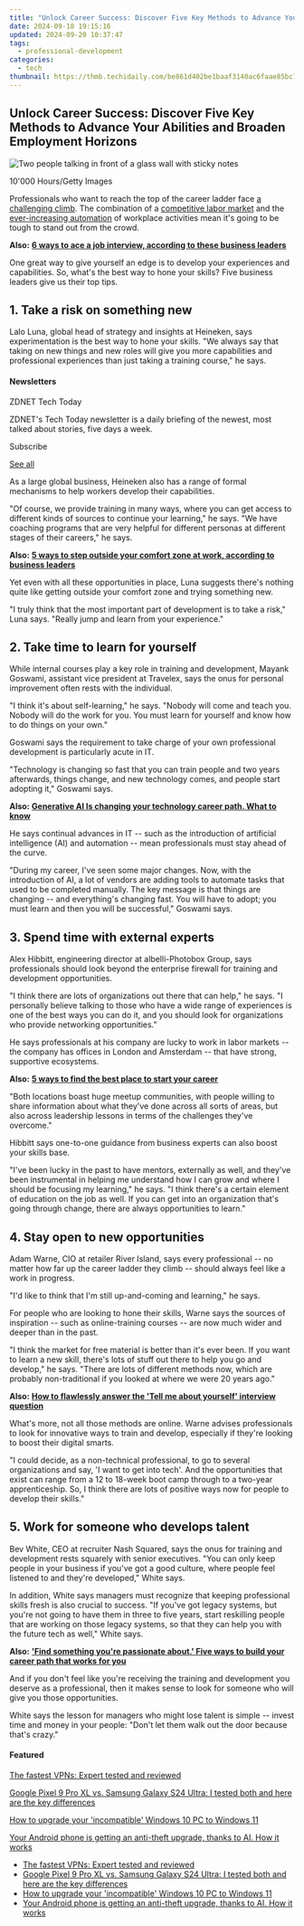 ```yaml
---
title: "Unlock Career Success: Discover Five Key Methods to Advance Your Abilities and Broaden Employment Horizons"
date: 2024-09-18 19:15:16
updated: 2024-09-20 10:37:47
tags:
  - professional-development
categories:
  - tech
thumbnail: https://thmb.techidaily.com/be861d402be1baaf3140ac6faae85bc70a45ab620b0dde812294a010c625a831.png
---
```


## Unlock Career Success: Discover Five Key Methods to Advance Your Abilities and Broaden Employment Horizons

![Two people talking in front of a glass wall with sticky notes](https://www.zdnet.com/a/img/resize/cac12ad5d65240636b18a6854d9e6f6202e08d65/2023/08/07/ce1102b3-d649-4101-ba29-6724da247f8d/gettyimages-1070958196.jpg?auto=webp&width=1280)

10'000 Hours/Getty Images

Professionals who want to reach the top of the career ladder face [a challenging climb](https://www.zdnet.com/education/professional-development/how-to-get-promoted-five-ways-to-climb-the-ladder-and-have-a-successful-career/). The combination of a [competitive labor market](https://www.zdnet.com/education/professional-development/the-world-needs-your-ideas-demand-for-tech-talent-remains-strong-in-mainstream-businesses/) and the [ever-increasing automation](https://www.zdnet.com/article/ai-will-change-the-role-of-developers-forever-heres-why-thats-good-news/) of workplace activities mean it's going to be tough to stand out from the crowd.

**Also:** [**6 ways to ace a job interview, according to these business leaders**](https://www.zdnet.com/home-and-office/work-life/6-ways-to-ace-a-job-interview-according-to-these-business-leaders/)

One great way to give yourself an edge is to develop your experiences and capabilities. So, what's the best way to hone your skills? Five business leaders give us their top tips.

## 1\. Take a risk on something new

Lalo Luna, global head of strategy and insights at Heineken, says experimentation is the best way to hone your skills. "We always say that taking on new things and new roles will give you more capabilities and professional experiences than just taking a training course," he says.

#### Newsletters

ZDNET Tech Today

ZDNET's Tech Today newsletter is a daily briefing of the newest, most talked about stories, five days a week.

 Subscribe

[See all](https://www.zdnet.com/newsletters/)

As a large global business, Heineken also has a range of formal mechanisms to help workers develop their capabilities.

"Of course, we provide training in many ways, where you can get access to different kinds of sources to continue your learning," he says. "We have coaching programs that are very helpful for different personas at different stages of their careers," he says. 

**Also:** [**5 ways to step outside your comfort zone at work, according to business leaders**](https://www.zdnet.com/home-and-office/work-life/5-ways-to-step-outside-your-comfort-zone-at-work-according-to-business-leaders/)

Yet even with all these opportunities in place, Luna suggests there's nothing quite like getting outside your comfort zone and trying something new.

"I truly think that the most important part of development is to take a risk," Luna says. "Really jump and learn from your experience."

## 2\. Take time to learn for yourself  

While internal courses play a key role in training and development, Mayank Goswami, assistant vice president at Travelex, says the onus for personal improvement often rests with the individual.

"I think it's about self-learning," he says. "Nobody will come and teach you. Nobody will do the work for you. You must learn for yourself and know how to do things on your own." 

Goswami says the requirement to take charge of your own professional development is particularly acute in IT.

"Technology is changing so fast that you can train people and two years afterwards, things change, and new technology comes, and people start adopting it," Goswami says. 

**Also:** [**Generative AI Is changing your technology career path. What to know**](https://www.zdnet.com/article/generative-ai-is-changing-your-technology-career-path-heres-what-you-need-to-know/)

He says continual advances in IT -- such as the introduction of artificial intelligence (AI) and automation -- mean professionals must stay ahead of the curve.

"During my career, I've seen some major changes. Now, with the introduction of AI, a lot of vendors are adding tools to automate tasks that used to be completed manually. The key message is that things are changing -- and everything's changing fast. You will have to adopt; you must learn and then you will be successful," Goswami says. 

## 3\. Spend time with external experts

Alex Hibbitt, engineering director at albelli-Photobox Group, says professionals should look beyond the enterprise firewall for training and development opportunities.

"I think there are lots of organizations out there that can help," he says. "I personally believe talking to those who have a wide range of experiences is one of the best ways you can do it, and you should look for organizations who provide networking opportunities." 

He says professionals at his company are lucky to work in labor markets -- the company has offices in London and Amsterdam -- that have strong, supportive ecosystems.

**Also:** [**5 ways to find the best place to start your career**](https://www.zdnet.com/home-and-office/work-life/5-ways-to-pick-the-best-place-to-start-your-career/)

"Both locations boast huge meetup communities, with people willing to share information about what they've done across all sorts of areas, but also across leadership lessons in terms of the challenges they've overcome."

Hibbitt says one-to-one guidance from business experts can also boost your skills base.

"I've been lucky in the past to have mentors, externally as well, and they've been instrumental in helping me understand how I can grow and where I should be focusing my learning," he says. "I think there's a certain element of education on the job as well. If you can get into an organization that's going through change, there are always opportunities to learn."

## 4\. Stay open to new opportunities

Adam Warne, CIO at retailer River Island, says every professional -- no matter how far up the career ladder they climb -- should always feel like a work in progress. 

"I'd like to think that I'm still up-and-coming and learning," he says.

For people who are looking to hone their skills, Warne says the sources of inspiration -- such as online-training courses -- are now much wider and deeper than in the past.

"I think the market for free material is better than it's ever been. If you want to learn a new skill, there's lots of stuff out there to help you go and develop," he says. "There are lots of different methods now, which are probably non-traditional if you looked at where we were 20 years ago."

**Also:** [**How to flawlessly answer the 'Tell me about yourself' interview question**](https://www.zdnet.com/education/professional-development/tell-me-about-yourself-interview-question/)

What's more, not all those methods are online. Warne advises professionals to look for innovative ways to train and develop, especially if they're looking to boost their digital smarts.

"I could decide, as a non-technical professional, to go to several organizations and say, 'I want to get into tech'. And the opportunities that exist can range from a 12 to 18-week boot camp through to a two-year apprenticeship. So, I think there are lots of positive ways now for people to develop their skills."

## 5\. Work for someone who develops talent

Bev White, CEO at recruiter Nash Squared, says the onus for training and development rests squarely with senior executives. "You can only keep people in your business if you've got a good culture, where people feel listened to and they're developed," White says. 

In addition, White says managers must recognize that keeping professional skills fresh is also crucial to success. "If you've got legacy systems, but you're not going to have them in three to five years, start reskilling people that are working on those legacy systems, so that they can help you with the future tech as well," White says. 

**Also:** [**'Find something you're passionate about.' Five ways to build your career path that works for you**](https://www.zdnet.com/home-and-office/work-life/find-something-youre-passionate-about-five-ways-to-build-a-career-path-that-works-for-you/)

And if you don't feel like you're receiving the training and development you deserve as a professional, then it makes sense to look for someone who will give you those opportunities.

White says the lesson for managers who might lose talent is simple -- invest time and money in your people: "Don't let them walk out the door because that's crazy."

#### Featured

[The fastest VPNs: Expert tested and reviewed](https://www.zdnet.com/article/fastest-vpn/ "The fastest VPNs: Expert tested and reviewed")

[Google Pixel 9 Pro XL vs. Samsung Galaxy S24 Ultra: I tested both and here are the key differences](https://www.zdnet.com/article/google-pixel-9-pro-xl-vs-samsung-galaxy-s24-ultra/ "Google Pixel 9 Pro XL vs. Samsung Galaxy S24 Ultra: I tested both and here are the key differences")

[How to upgrade your 'incompatible' Windows 10 PC to Windows 11](https://www.zdnet.com/article/how-to-upgrade-your-incompatible-windows-10-pc-to-windows-11/ "How to upgrade your 'incompatible' Windows 10 PC to Windows 11")

[Your Android phone is getting an anti-theft upgrade, thanks to AI. How it works](https://www.zdnet.com/article/your-android-phone-is-getting-an-anti-theft-upgrade-thanks-to-ai-how-it-works/ "Your Android phone is getting an anti-theft upgrade, thanks to AI. How it works")

* [The fastest VPNs: Expert tested and reviewed](https://www.zdnet.com/article/fastest-vpn/ "The fastest VPNs: Expert tested and reviewed")
* [Google Pixel 9 Pro XL vs. Samsung Galaxy S24 Ultra: I tested both and here are the key differences](https://www.zdnet.com/article/google-pixel-9-pro-xl-vs-samsung-galaxy-s24-ultra/ "Google Pixel 9 Pro XL vs. Samsung Galaxy S24 Ultra: I tested both and here are the key differences")
* [How to upgrade your 'incompatible' Windows 10 PC to Windows 11](https://www.zdnet.com/article/how-to-upgrade-your-incompatible-windows-10-pc-to-windows-11/ "How to upgrade your 'incompatible' Windows 10 PC to Windows 11")
* [Your Android phone is getting an anti-theft upgrade, thanks to AI. How it works](https://www.zdnet.com/article/your-android-phone-is-getting-an-anti-theft-upgrade-thanks-to-ai-how-it-works/ "Your Android phone is getting an anti-theft upgrade, thanks to AI. How it works")

<ins class="adsbygoogle"
     style="display:block"
     data-ad-format="autorelaxed"
     data-ad-client="ca-pub-7571918770474297"
     data-ad-slot="1223367746"></ins>



<ins class="adsbygoogle"
     style="display:block"
     data-ad-client="ca-pub-7571918770474297"
     data-ad-slot="8358498916"
     data-ad-format="auto"
     data-full-width-responsive="true"></ins>

